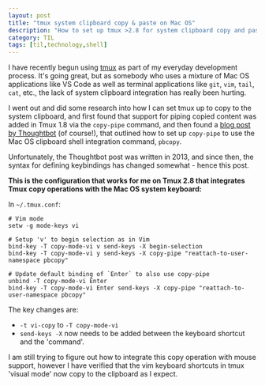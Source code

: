 ```yaml
---
layout: post
title: "tmux system clipboard copy & paste on Mac OS"
description: "How to set up tmux >2.8 for system clipboard copy and paste on Mac OS"
category: TIL
tags: [til,technology,shell]
---
```


I have recently begun using [tmux](https://en.wikipedia.org/wiki/Tmux) as part of my everyday
development process. It's going great, but as somebody who uses a mixture of Mac OS applications
like VS Code as well as terminal applications like `git`, `vim`, `tail`, `cat`, etc., the lack of
system clipboard integration has really been hurting.

I went out and did some research into how I can set tmux up to copy to the system clipboard, and
first found that support for piping copied content was added in Tmux 1.8 via the `copy-pipe`
command, and then found a [blog post by
Thoughtbot](https://thoughtbot.com/blog/tmux-copy-paste-on-os-x-a-better-future)  (of course!), that outlined how to set up
`copy-pipe` to use the Mac OS clipboard shell integration command, `pbcopy`. 

Unfortunately, the Thoughtbot post was written in 2013, and since then, the syntax for defining
keybindings has changed somewhat - hence this post.

**This is the configuration that works for me on Tmux 2.8 that integrates Tmux copy operations with
the Mac OS system keyboard:**

In `~/.tmux.conf`:

```
# Vim mode
setw -g mode-keys vi

# Setup 'v' to begin selection as in Vim
bind-key -T copy-mode-vi v send-keys -X begin-selection
bind-key -T copy-mode-vi y send-keys -X copy-pipe "reattach-to-user-namespace pbcopy"

# Update default binding of `Enter` to also use copy-pipe
unbind -T copy-mode-vi Enter
bind-key -T copy-mode-vi Enter send-keys -X copy-pipe "reattach-to-user-namespace pbcopy"
```

The key changes are:

* `-t vi-copy` to `-T copy-mode-vi`
* `send-keys -X` now needs to be added between the keyboard shortcut and the 'command'.

I am still trying to figure out how to integrate this copy operation with mouse support, however I
have verified that the vim keyboard shortcuts in tmux 'visual mode' now copy to the clipboard as I
expect.

